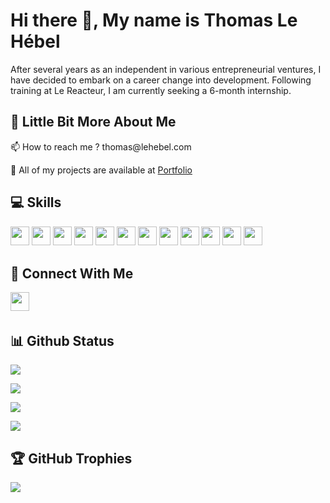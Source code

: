 # Hi there 👋, My name is Thomas Le Hébel

After several years as an independent in various entrepreneurial ventures, I have decided to embark on a career change into development. Following training at Le Reacteur, I am currently seeking a 6-month internship.

## 💫 Little Bit More About Me
<p>📫 How to reach me ? thomas@lehebel.com</p>
<p>🤖 All of my projects are available at <a href="https://www.lehebel.com">Portfolio</a></p>

## 💻 Skills
<p>
<img src="https://img.shields.io/badge/javascript-%23323330.svg?style=for-the-badge&logo=javascript&logoColor=%23F7DF1E" style="margin-bottom: 4px;" height="30px">
<img src="https://img.shields.io/badge/react_native-%2320232a.svg?style=for-the-badge&logo=react&logoColor=%2361DAFB" style="margin-bottom: 4px;" height="30px">
<img src="https://img.shields.io/badge/html5-%23E34F26.svg?style=for-the-badge&logo=html5&logoColor=white" style="margin-bottom: 4px;" height="30px">
<img src="https://img.shields.io/badge/css3-%231572B6.svg?style=for-the-badge&logo=css3&logoColor=white" style="margin-bottom: 4px;" height="30px">
<img src="https://img.shields.io/badge/react-%2320232a.svg?style=for-the-badge&logo=react&logoColor=%2361DAFB" style="margin-bottom: 4px;" height="30px">
<img src="https://img.shields.io/badge/tailwindcss-%2338B2AC.svg?style=for-the-badge&logo=tailwind-css&logoColor=white" style="margin-bottom: 4px;" height="30px">
<img src="https://img.shields.io/badge/node.js-6DA55F?style=for-the-badge&logo=node.js&logoColor=white" style="margin-bottom: 4px;" height="30px">
<img src="https://img.shields.io/badge/express.js-%23404d59.svg?style=for-the-badge&logo=express&logoColor=%2361DAFB" style="margin-bottom: 4px;" height="30px">
<img src="https://img.shields.io/badge/git-%23F05033.svg?style=for-the-badge&logo=git&logoColor=white" style="margin-bottom: 4px;" height="30px">
<img src="https://img.shields.io/badge/trello-%230052CC.svg?style=for-the-badge&logo=trello&logoColor=white" style="margin-bottom: 4px;" height="30px">
<img src="https://img.shields.io/badge/notion%23000000.svg?style=for-the-badge&logo=notion&logoColor=white" style="margin-bottom: 4px;" height="30px">
<img src="https://img.shields.io/badge/yarn%232C8EBB.svg?style=for-the-badge&logo=yarn&logoColor=white" style="margin-bottom: 4px;" height="30px">
</p>

## 👥 Connect With Me
<p>
<a href="https://www.linkedin.com/in/thomas-le-h%C3%A9bel-1b566585"><img src="https://img.shields.io/badge/linkedin-%230077B5.svg?style=for-the-badge&logo=linkedin&logoColor=white" style="margin-bottom: 4px;" height="30px" target="_blank"></a>
</p>



## 📊 Github Status

<p><img src="https://github-readme-stats.vercel.app/api?username=thomaslh89&show_icons=true"><p>

<p><img src="https://github-readme-stats.vercel.app/api/top-langs/?username=thomaslh89&layout=compact"><p>

<p><img src="https://github-readme-streak-stats.herokuapp.com/?user=thomaslh89"><p>

<p><img src="https://visitcount.itsvg.in/api?id=thomaslh89&label=Profile%20Views&color=12&icon=5&pretty=true"><p>

## 🏆 GitHub Trophies

<p><img src="https://github-profile-trophy.vercel.app/?username=thomaslh89">
</p>
